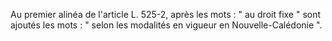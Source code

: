   
Au premier alinéa de l'article L. 525-2, après les mots : " au droit fixe " sont ajoutés les mots : " selon les modalités en vigueur en Nouvelle-Calédonie ".  

  
